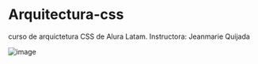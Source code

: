 # Arquitectura-css
curso de arquictetura CSS de Alura Latam. 
Instructora: Jeanmarie Quijada

![image](https://user-images.githubusercontent.com/60225185/220931628-33be2a22-db5a-445f-b7d6-7500e370b408.png)
